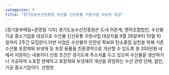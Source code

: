 ```yaml
---
categories: h
title: "경기도농수산진흥원 수산물 신선유통 지원사업 대상자 모집"
---
```

[경기동부매일=문영일 기자] 경기도농수산진흥원은 도내 어촌계, 영어조합법인, 수산물 가공 중소기업을 대상으로 수산물 신선유통 지원사업 대상자를 9월 26일부터 10월 10일까지 2주간 모집한다.이번 사업은 수산물의 안전성 확보와 탄소중립 실천을 위해 기존 수산물 포장재와 보냉재 등 포장 용품을 친환경적으로 개선할 수 있도록 총 200만원 내에서 지원하는 내용이다.신청 조건은 경기도에 주소지를 두고 있으며 수산물을 생산하거나 가공하여 소포장 판매하고 포장재와 보냉재의 개선을 희망하는 수산 관련 단체, 법인, 가공 중소기업이다. 선정방